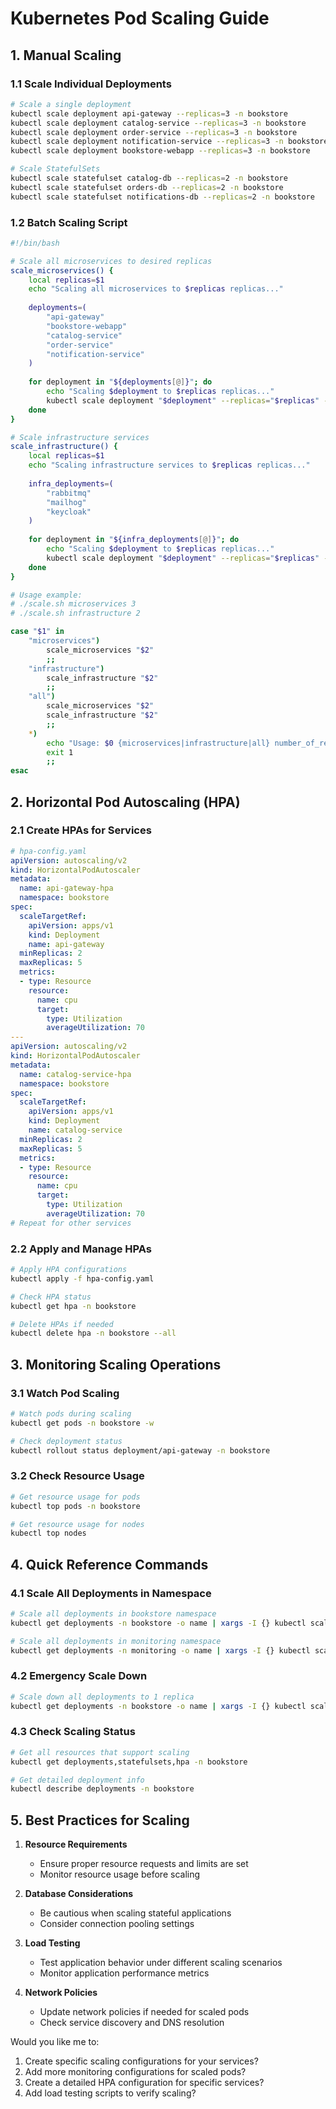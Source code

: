 # Kubernetes Pod Scaling Guide

## 1. Manual Scaling

### 1.1 Scale Individual Deployments
```bash
# Scale a single deployment
kubectl scale deployment api-gateway --replicas=3 -n bookstore
kubectl scale deployment catalog-service --replicas=3 -n bookstore
kubectl scale deployment order-service --replicas=3 -n bookstore
kubectl scale deployment notification-service --replicas=3 -n bookstore
kubectl scale deployment bookstore-webapp --replicas=3 -n bookstore

# Scale StatefulSets
kubectl scale statefulset catalog-db --replicas=2 -n bookstore
kubectl scale statefulset orders-db --replicas=2 -n bookstore
kubectl scale statefulset notifications-db --replicas=2 -n bookstore
```

### 1.2 Batch Scaling Script
```bash
#!/bin/bash

# Scale all microservices to desired replicas
scale_microservices() {
    local replicas=$1
    echo "Scaling all microservices to $replicas replicas..."
    
    deployments=(
        "api-gateway"
        "bookstore-webapp"
        "catalog-service"
        "order-service"
        "notification-service"
    )
    
    for deployment in "${deployments[@]}"; do
        echo "Scaling $deployment to $replicas replicas..."
        kubectl scale deployment "$deployment" --replicas="$replicas" -n bookstore
    done
}

# Scale infrastructure services
scale_infrastructure() {
    local replicas=$1
    echo "Scaling infrastructure services to $replicas replicas..."
    
    infra_deployments=(
        "rabbitmq"
        "mailhog"
        "keycloak"
    )
    
    for deployment in "${infra_deployments[@]}"; do
        echo "Scaling $deployment to $replicas replicas..."
        kubectl scale deployment "$deployment" --replicas="$replicas" -n bookstore
    done
}

# Usage example:
# ./scale.sh microservices 3
# ./scale.sh infrastructure 2

case "$1" in
    "microservices")
        scale_microservices "$2"
        ;;
    "infrastructure")
        scale_infrastructure "$2"
        ;;
    "all")
        scale_microservices "$2"
        scale_infrastructure "$2"
        ;;
    *)
        echo "Usage: $0 {microservices|infrastructure|all} number_of_replicas"
        exit 1
        ;;
esac
```

## 2. Horizontal Pod Autoscaling (HPA)

### 2.1 Create HPAs for Services
```yaml
# hpa-config.yaml
apiVersion: autoscaling/v2
kind: HorizontalPodAutoscaler
metadata:
  name: api-gateway-hpa
  namespace: bookstore
spec:
  scaleTargetRef:
    apiVersion: apps/v1
    kind: Deployment
    name: api-gateway
  minReplicas: 2
  maxReplicas: 5
  metrics:
  - type: Resource
    resource:
      name: cpu
      target:
        type: Utilization
        averageUtilization: 70
---
apiVersion: autoscaling/v2
kind: HorizontalPodAutoscaler
metadata:
  name: catalog-service-hpa
  namespace: bookstore
spec:
  scaleTargetRef:
    apiVersion: apps/v1
    kind: Deployment
    name: catalog-service
  minReplicas: 2
  maxReplicas: 5
  metrics:
  - type: Resource
    resource:
      name: cpu
      target:
        type: Utilization
        averageUtilization: 70
# Repeat for other services
```

### 2.2 Apply and Manage HPAs
```bash
# Apply HPA configurations
kubectl apply -f hpa-config.yaml

# Check HPA status
kubectl get hpa -n bookstore

# Delete HPAs if needed
kubectl delete hpa -n bookstore --all
```

## 3. Monitoring Scaling Operations

### 3.1 Watch Pod Scaling
```bash
# Watch pods during scaling
kubectl get pods -n bookstore -w

# Check deployment status
kubectl rollout status deployment/api-gateway -n bookstore
```

### 3.2 Check Resource Usage
```bash
# Get resource usage for pods
kubectl top pods -n bookstore

# Get resource usage for nodes
kubectl top nodes
```

## 4. Quick Reference Commands

### 4.1 Scale All Deployments in Namespace
```bash
# Scale all deployments in bookstore namespace
kubectl get deployments -n bookstore -o name | xargs -I {} kubectl scale {} --replicas=3 -n bookstore

# Scale all deployments in monitoring namespace
kubectl get deployments -n monitoring -o name | xargs -I {} kubectl scale {} --replicas=2 -n monitoring
```

### 4.2 Emergency Scale Down
```bash
# Scale down all deployments to 1 replica
kubectl get deployments -n bookstore -o name | xargs -I {} kubectl scale {} --replicas=1 -n bookstore
```

### 4.3 Check Scaling Status
```bash
# Get all resources that support scaling
kubectl get deployments,statefulsets,hpa -n bookstore

# Get detailed deployment info
kubectl describe deployments -n bookstore
```

## 5. Best Practices for Scaling

1. **Resource Requirements**
   - Ensure proper resource requests and limits are set
   - Monitor resource usage before scaling

2. **Database Considerations**
   - Be cautious when scaling stateful applications
   - Consider connection pooling settings

3. **Load Testing**
   - Test application behavior under different scaling scenarios
   - Monitor application performance metrics

4. **Network Policies**
   - Update network policies if needed for scaled pods
   - Check service discovery and DNS resolution

Would you like me to:
1. Create specific scaling configurations for your services?
2. Add more monitoring configurations for scaled pods?
3. Create a detailed HPA configuration for specific services?
4. Add load testing scripts to verify scaling?